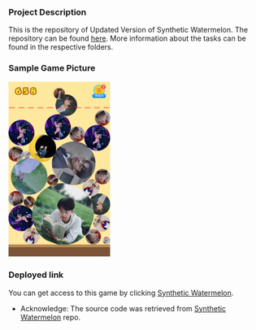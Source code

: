 ### Project Description

This is the repository of Updated Version of Synthetic Watermelon. The repository can be found [here](https://github.com/shannelu/Synthetic-Yancyhe.git). More information about the tasks can be found in the respective folders.


### Sample Game Picture
<img src="Sample.JPG" width="200">

### Deployed link
You can get access to this game by clicking [Synthetic Watermelon](https://synthetic-yancyhe.vercel.app).

+ Acknowledge: The source code was retrieved from [Synthetic Watermelon](https://github.com/liyupi/daxigua) repo.
